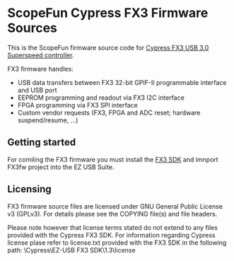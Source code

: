 # ScopeFun Cypress FX3 Firmware Sources

This is the ScopeFun firmware source code for [Cypress FX3 USB 3.0 Superspeed controller](http://www.cypress.com/products/ez-usb-fx3-superspeed-usb-30-peripheral-controller).

FX3 firmware handles:

  - USB data transfers between FX3 32-bit GPIF-II programmable interface and USB port
  - EEPROM programming and readout via FX3 I2C interface
  - FPGA programming via FX3 SPI interface
  - Custom vendor requests (FX3, FPGA and ADC reset; hardware suspend/resume, ...)

## Getting started

For comiling the FX3 firmware you must install the [FX3 SDK](http://www.cypress.com/documentation/software-and-drivers/ez-usb-fx3-software-development-kit) and imnport FX3fw project into the EZ USB Suite.

## Licensing

FX3 firmware source files are licensed under GNU General Public License v3 (GPLv3). For details please see the COPYING file(s) and file headers.

Please note however that license terms stated do not extend to any files provided with the Cypress FX3 SDK. For information regarding Cypress license plase refer to license.txt provided with the FX3 SDK in the following path: <Install Directory>\Cypress\EZ-USB FX3 SDK\1.3\license